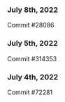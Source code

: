 ### July 8th, 2022

Commit #28086

### July 5th, 2022

Commit #314353


### July 4th, 2022

Commit #72281
